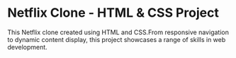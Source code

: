 # Netflix Clone - HTML & CSS Project
 This Netflix clone created using HTML and CSS.From responsive navigation to dynamic content display, this project showcases a range of skills in web development.
